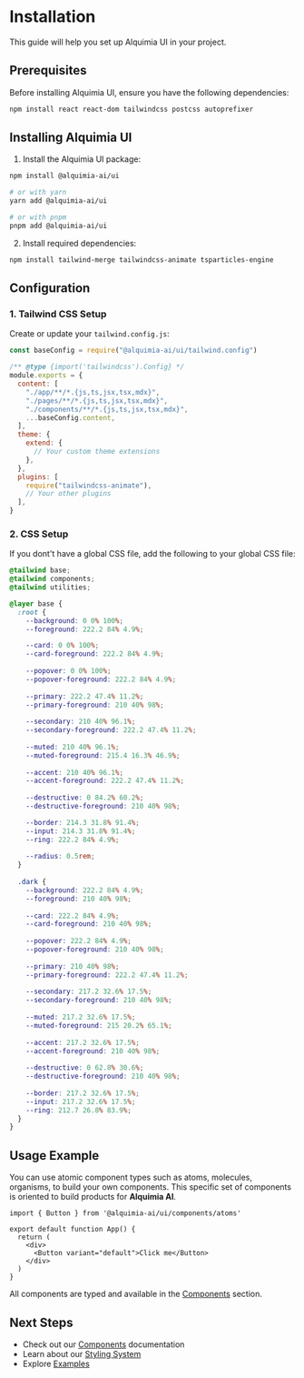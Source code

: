 # Installation

This guide will help you set up Alquimia UI in your project.

## Prerequisites

Before installing Alquimia UI, ensure you have the following dependencies:

```bash
npm install react react-dom tailwindcss postcss autoprefixer
```

## Installing Alquimia UI

1. Install the Alquimia UI package:

```bash
npm install @alquimia-ai/ui

# or with yarn
yarn add @alquimia-ai/ui

# or with pnpm
pnpm add @alquimia-ai/ui
```

2. Install required dependencies:

```bash
npm install tailwind-merge tailwindcss-animate tsparticles-engine
```

## Configuration

### 1. Tailwind CSS Setup

Create or update your `tailwind.config.js`:

```javascript
const baseConfig = require("@alquimia-ai/ui/tailwind.config")

/** @type {import('tailwindcss').Config} */
module.exports = {
  content: [
    "./app/**/*.{js,ts,jsx,tsx,mdx}",
    "./pages/**/*.{js,ts,jsx,tsx,mdx}",
    "./components/**/*.{js,ts,jsx,tsx,mdx}",
    ...baseConfig.content,
  ],
  theme: {
    extend: {
      // Your custom theme extensions
    },
  },
  plugins: [
    require("tailwindcss-animate"),
    // Your other plugins
  ],
}
```

### 2. CSS Setup

If you dont't have a global CSS file, add the following to your global CSS file:

```css
@tailwind base;
@tailwind components;
@tailwind utilities;

@layer base {
  :root {
    --background: 0 0% 100%;
    --foreground: 222.2 84% 4.9%;

    --card: 0 0% 100%;
    --card-foreground: 222.2 84% 4.9%;
 
    --popover: 0 0% 100%;
    --popover-foreground: 222.2 84% 4.9%;
 
    --primary: 222.2 47.4% 11.2%;
    --primary-foreground: 210 40% 98%;
 
    --secondary: 210 40% 96.1%;
    --secondary-foreground: 222.2 47.4% 11.2%;
 
    --muted: 210 40% 96.1%;
    --muted-foreground: 215.4 16.3% 46.9%;
 
    --accent: 210 40% 96.1%;
    --accent-foreground: 222.2 47.4% 11.2%;
 
    --destructive: 0 84.2% 60.2%;
    --destructive-foreground: 210 40% 98%;

    --border: 214.3 31.8% 91.4%;
    --input: 214.3 31.8% 91.4%;
    --ring: 222.2 84% 4.9%;
 
    --radius: 0.5rem;
  }
 
  .dark {
    --background: 222.2 84% 4.9%;
    --foreground: 210 40% 98%;
 
    --card: 222.2 84% 4.9%;
    --card-foreground: 210 40% 98%;
 
    --popover: 222.2 84% 4.9%;
    --popover-foreground: 210 40% 98%;
 
    --primary: 210 40% 98%;
    --primary-foreground: 222.2 47.4% 11.2%;
 
    --secondary: 217.2 32.6% 17.5%;
    --secondary-foreground: 210 40% 98%;
 
    --muted: 217.2 32.6% 17.5%;
    --muted-foreground: 215 20.2% 65.1%;
 
    --accent: 217.2 32.6% 17.5%;
    --accent-foreground: 210 40% 98%;
 
    --destructive: 0 62.8% 30.6%;
    --destructive-foreground: 210 40% 98%;
 
    --border: 217.2 32.6% 17.5%;
    --input: 217.2 32.6% 17.5%;
    --ring: 212.7 26.8% 83.9%;
  }
}
```

## Usage Example

You can use atomic component types such as atoms, molecules, organisms, to build your own components. This specific set of components is oriented to build products for **Alquimia AI**.

```tsx
import { Button } from '@alquimia-ai/ui/components/atoms'

export default function App() {
  return (
    <div>
      <Button variant="default">Click me</Button>
    </div>
  )
}
```

All components are typed and available in the [Components](../components/overview.md) section.

## Next Steps

- Check out our [Components](../components/overview.md) documentation
- Learn about our [Styling System](../styling/styling.md)
- Explore [Examples](../examples/basic-usage.md)